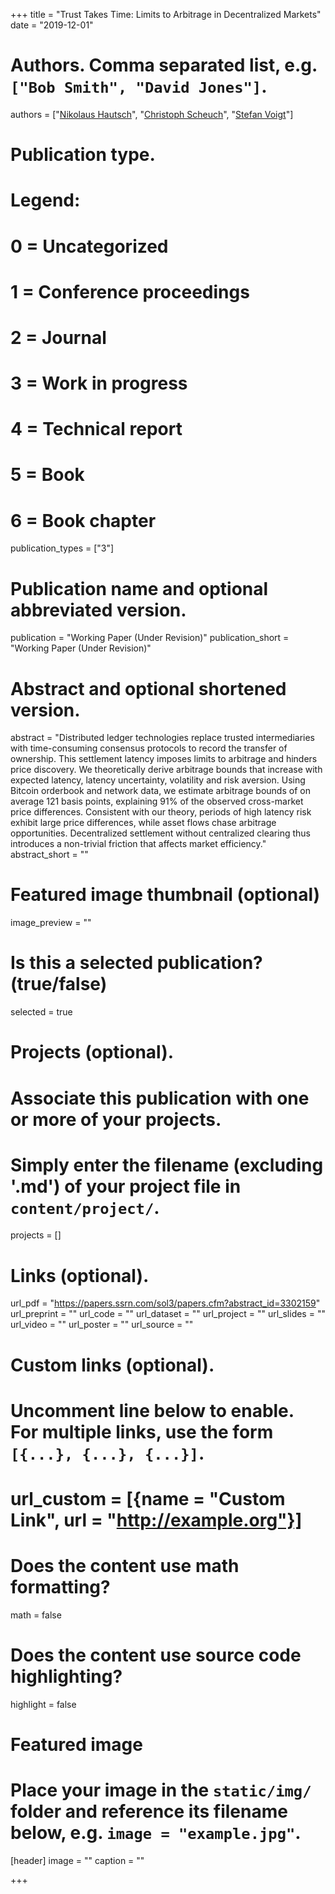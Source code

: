 +++
title = "Trust Takes Time: Limits to Arbitrage in Decentralized Markets"
date = "2019-12-01"

# Authors. Comma separated list, e.g. `["Bob Smith", "David Jones"]`.
authors = ["[Nikolaus Hautsch](https://homepage.univie.ac.at/nikolaus.hautsch/)", "[Christoph Scheuch](https://christophscheuch.github.io/)", "[Stefan Voigt](https://voigtstefan.github.io/)"]

# Publication type.
# Legend:
# 0 = Uncategorized
# 1 = Conference proceedings
# 2 = Journal
# 3 = Work in progress
# 4 = Technical report
# 5 = Book
# 6 = Book chapter
publication_types = ["3"]

# Publication name and optional abbreviated version.
publication = "Working Paper (Under Revision)"
publication_short = "Working Paper (Under Revision)"

# Abstract and optional shortened version.
abstract = "Distributed ledger technologies replace trusted intermediaries with time-consuming consensus protocols to record the transfer of ownership. This settlement latency imposes limits to arbitrage and hinders price discovery. We theoretically derive arbitrage bounds that increase with expected latency, latency uncertainty, volatility and risk aversion. Using Bitcoin orderbook and network data, we estimate arbitrage bounds of on average 121 basis points, explaining 91% of the observed cross-market price differences. Consistent with our theory, periods of high latency risk exhibit large price differences, while asset flows chase arbitrage opportunities. Decentralized settlement without centralized clearing thus introduces a non-trivial friction that affects market efficiency."
abstract_short = ""

# Featured image thumbnail (optional)
image_preview = ""

# Is this a selected publication? (true/false)
selected = true

# Projects (optional).
#   Associate this publication with one or more of your projects.
#   Simply enter the filename (excluding '.md') of your project file in `content/project/`.
projects = []

# Links (optional).
url_pdf = "https://papers.ssrn.com/sol3/papers.cfm?abstract_id=3302159"
url_preprint = ""
url_code = ""
url_dataset = ""
url_project = ""
url_slides = ""
url_video = ""
url_poster = ""
url_source = ""

# Custom links (optional).
#   Uncomment line below to enable. For multiple links, use the form `[{...}, {...}, {...}]`.
# url_custom = [{name = "Custom Link", url = "http://example.org"}]

# Does the content use math formatting?
math = false

# Does the content use source code highlighting?
highlight = false

# Featured image
# Place your image in the `static/img/` folder and reference its filename below, e.g. `image = "example.jpg"`.
[header]
image = ""
caption = ""

+++


